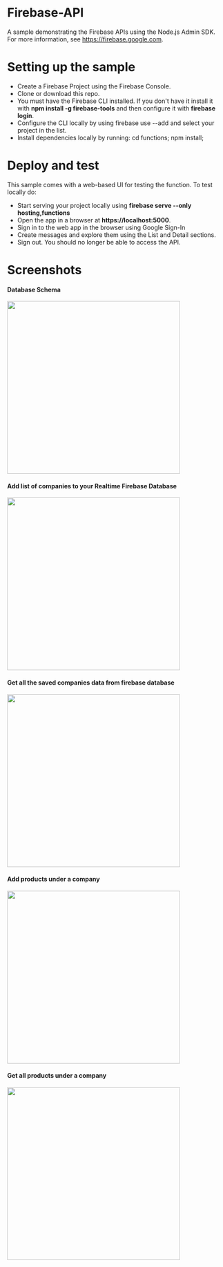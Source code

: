 # Firebase-API
A sample demonstrating the Firebase APIs using the Node.js Admin SDK. For more information, see https://firebase.google.com.

# Setting up the sample
<ul>
  <li>Create a Firebase Project using the Firebase Console.</li>
  <li>Clone or download this repo.</li>
  <li>You must have the Firebase CLI installed. If you don't have it install it with <b>npm install -g firebase-tools</b> and then   configure it with <b>firebase login</b>.</li>
  <li>Configure the CLI locally by using firebase use --add and select your project in the list.</li>
  <li>Install dependencies locally by running: cd functions; npm install;</li>
</ul>

# Deploy and test
This sample comes with a web-based UI for testing the function. To test locally do:
<ul>
  <li>Start serving your project locally using <b>firebase serve --only hosting,functions</b></li>
  <li>Open the app in a browser at <b>https://localhost:5000</b>.</li>
  <li>Sign in to the web app in the browser using Google Sign-In</li>
  <li>Create messages and explore them using the List and Detail sections.</li>
  <li>Sign out. You should no longer be able to access the API.</li>
</ul>

# Screenshots
<h4>Database Schema</h4>
<img src = "http://ui2n.com/git-screenshots/fire5.png" width="400" height="auto">
<h4>Add list of companies to your Realtime Firebase Database</h4>
<img src = "http://ui2n.com/git-screenshots/fire1.png" width="400" height="auto">
<h4>Get all the saved companies data from firebase database</h4>
<img src = "http://ui2n.com/git-screenshots/fire2.png" width="400" height="auto">
<h4>Add products under a company</h4>
<img src = "http://ui2n.com/git-screenshots/fire3.png" width="400" height="auto">
<h4>Get all products under a company</h4>
<img src = "http://ui2n.com/git-screenshots/fire4.png" width="400" height="auto">


